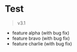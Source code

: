 # Test

> v3.1

- feature alpha (with bug fix)
- feature bravo (with bug fix)
- feature charlie (with bug fix)
